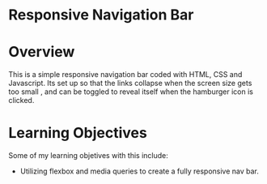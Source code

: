 # Responsive Navigation Bar #

# Overview #
This is a simple responsive navigation bar coded with HTML, CSS and Javascript. Its set up so that the links collapse when the screen size gets too small
, and can be toggled to reveal itself when the hamburger icon is clicked.

# Learning Objectives #
Some of my learning objetives with this include: 
* Utilizing flexbox and media queries to create a fully responsive nav bar.
